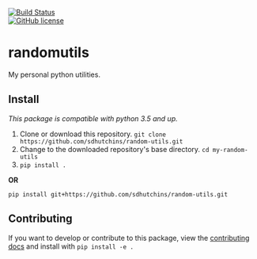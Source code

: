 [![Build Status](https://travis-ci.org/sdhutchins/random-utils.svg?branch=master)](https://travis-ci.org/sdhutchins/random-utils)  
[![GitHub license](https://img.shields.io/github/license/sdhutchins/random-utils.svg)](https://github.com/sdhutchins/random-utils/blob/master/LICENSE)
 

# randomutils

My personal python utilities.

## Install
*This package is compatible with python 3.5 and up.*

1. Clone or download this repository. `git clone https://github.com/sdhutchins/random-utils.git`
2. Change to the downloaded repository's base directory. `cd my-random-utils`
3. `pip install .`

**OR**  
  
`pip install git+https://github.com/sdhutchins/random-utils.git`



## Contributing
If you want to develop or contribute to this package, view the [contributing docs](https://github.com/sdhutchins/random-utils/blob/master/CONTRIBUTING.rst) and install with `pip install -e .`


